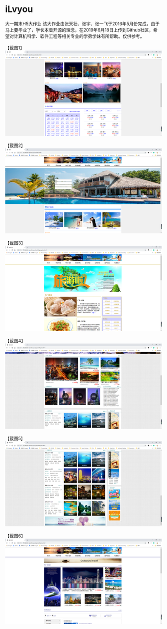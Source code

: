 # iLvyou
大一期末H5大作业
该大作业由张天壮、张宇、张一飞于2016年5月份完成，由于马上要毕业了，学长本着开源的理念，在2019年6月18日上传到Github社区，希望对计算机科学、软件工程等相关专业的学弟学妹有所帮助。仅供参考。<br/>
<br/>【截图1】<br/>
![截图1](https://github.com/zhangtianzhuang/iLvyou/blob/master/Screenshot/pic1.png)
<br/><br/>【截图2】<br/>
![截图2](https://github.com/zhangtianzhuang/iLvyou/blob/master/Screenshot/pic2.png)
<br/><br/>【截图3】<br/>
![截图3](https://github.com/zhangtianzhuang/iLvyou/blob/master/Screenshot/pic3.png)
<br/><br/>【截图4】<br/>
![截图4](https://github.com/zhangtianzhuang/iLvyou/blob/master/Screenshot/pic4.png)
<br/><br/>【截图5】<br/>
![截图5](https://github.com/zhangtianzhuang/iLvyou/blob/master/Screenshot/pic5.png)
<br/><br/>【截图6】<br/>
![截图6](https://github.com/zhangtianzhuang/iLvyou/blob/master/Screenshot/pic6.png)
